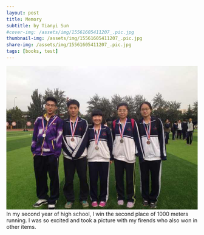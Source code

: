 ```yaml
---
layout: post
title: Memory
subtitle: by Tianyi Sun
#cover-img: /assets/img/15561605411207_.pic.jpg
thumbnail-img: /assets/img/15561605411207_.pic.jpg
share-img: /assets/img/15561605411207_.pic.jpg
tags: [books, test]
---
```


![Crepe](/assets/img/15561605411207_.pic.jpg)
In my second year of high school, I win the second place of 1000 meters running. I was so excited and took a picture with my firends who also won in other items.
